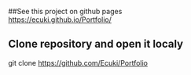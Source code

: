 ##See this project on github pages  
https://ecuki.github.io/Portfolio/

## Clone repository and open it localy 
git clone https://github.com/Ecuki/Portfolio
